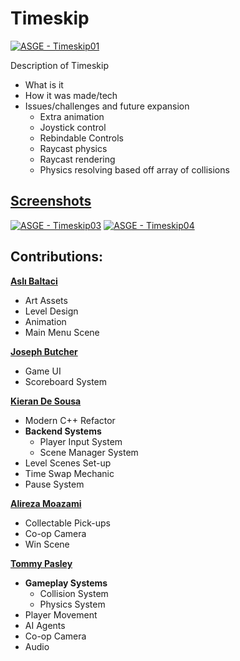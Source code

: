 # Timeskip
[![ASGE - Timeskip01](https://user-images.githubusercontent.com/72137017/174453006-6940d361-482c-4b4a-9d38-8178eb60ac66.png)
](https://github.com/Kieran-De-Sousa/ASGE-Timeskip/blob/main/Screenshots/ASGE%20-%20Timeskip01.png)

Description of Timeskip
- What is it
- How it was made/tech
- Issues/challenges and future expansion
  - Extra animation
  - Joystick control
  - Rebindable Controls
  - Raycast physics
  - Raycast rendering
  - Physics resolving based off array of collisions

## [Screenshots](https://github.com/Kieran-De-Sousa/ASGE-Timeskip/tree/main/Screenshots)
[![ASGE - Timeskip03](https://user-images.githubusercontent.com/72137017/174453166-f7b1b17d-cf84-45f0-b1dc-0ddb2ab33244.png)](https://github.com/Kieran-De-Sousa/ASGE-Timeskip/blob/main/Screenshots/ASGE%20-%20Timeskip03.png)
[![ASGE - Timeskip04](https://user-images.githubusercontent.com/72137017/174453168-717b7c8d-b2c0-4972-a11d-f3f7432c0ce9.png)](https://github.com/Kieran-De-Sousa/ASGE-Timeskip/blob/main/Screenshots/ASGE%20-%20Timeskip04.png)

## Contributions:

**[Aslı Baltaci](https://aslibaltaci.github.io/)**
- Art Assets
- Level Design
- Animation
- Main Menu Scene

**[Joseph Butcher]()**
- Game UI
- Scoreboard System
 
**[Kieran De Sousa](https://kieran-de-sousa.github.io/)**
- Modern C++ Refactor
- **Backend Systems**
  - Player Input System
  - Scene Manager System
- Level Scenes Set-up
- Time Swap Mechanic
- Pause System 
 
**[Alireza Moazami]()**
- Collectable Pick-ups
- Co-op Camera
- Win Scene
 
**[Tommy Pasley](https://moosish.github.io/)**
- **Gameplay Systems**
  - Collision System
  - Physics System
- Player Movement
- AI Agents
- Co-op Camera
- Audio
